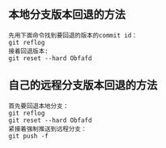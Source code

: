 ## 本地分支版本回退的方法
```
先用下面命令找到要回退的版本的commit id：
git reflog
接着回退版本:
git reset --hard Obfafd
```

## 自己的远程分支版本回退的方法
```
首先要回退本地分支：
git reflog
git reset --hard Obfafd
紧接着强制推送到远程分支：
git push -f
```
